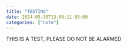 ```yaml
---
title: "TESTING"
date: 2024-05-30T13:00:11-05:00
categories: ["note"]
---
```

THIS IS A TEST, PLEASE DO NOT BE ALARMED
